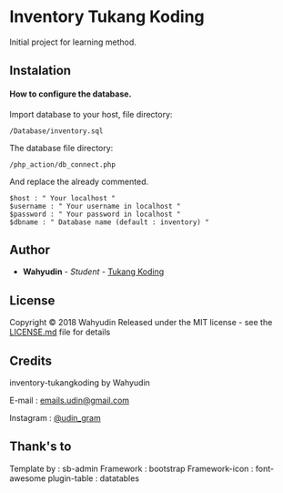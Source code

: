 # Inventory Tukang Koding

Initial project for learning method.

## Instalation
#### How to configure the database.
Import database to your host, file directory:
```
/Database/inventory.sql
```
The database file directory:
```
/php_action/db_connect.php
```
And replace the already commented.
```
$host : " Your localhost "
$username : " Your username in localhost "
$password : " Your password in localhost "
$dbname : " Database name (default : inventory) "
```
## Author

* **Wahyudin** - *Student* - [Tukang Koding](https://github.com/wahyudin-tukangkoding)

## License

Copyright © 2018 Wahyudin Released under the MIT license - see the [LICENSE.md](LICENSE.md) file for details

## Credits

inventory-tukangkoding by Wahyudin

E-mail : [emails.udin@gmail.com](mailto:emails.udin@gmail.com)

Instagram : [@udin_gram](https://www.instagram.com/udin_gram/) 

## Thank's to 

Template by : sb-admin
Framework : bootstrap
Framework-icon : font-awesome
plugin-table : datatables
